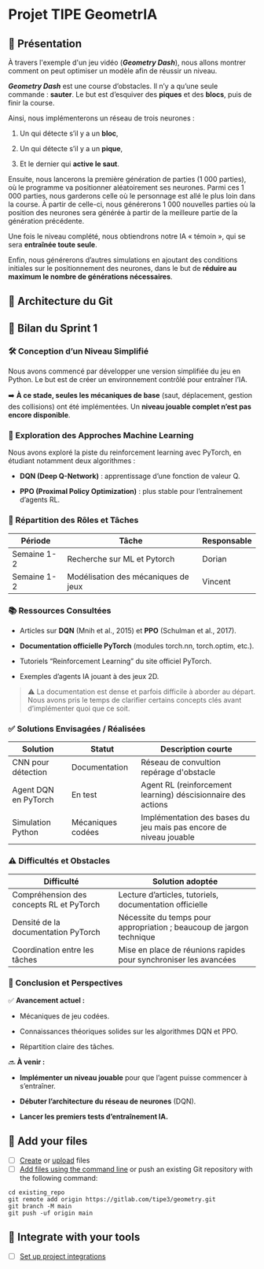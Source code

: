 # Projet TIPE GeometrIA

## 📖 Présentation

À travers l'exemple d'un jeu vidéo (_**Geometry Dash**_), nous allons montrer comment on peut optimiser un modèle afin de réussir un niveau.

_**Geometry Dash**_ est une course d’obstacles. Il n’y a qu’une seule commande : **sauter**. Le but est d’esquiver des **piques** et des **blocs**, puis de finir la course.

Ainsi, nous implémenterons un réseau de trois neurones :
1. Un qui détecte s’il y a un **bloc**,

2. Un qui détecte s’il y a un **pique**,

3. Et le dernier qui **active le saut**.

Ensuite, nous lancerons la première génération de parties (1 000 parties), où le programme va positionner aléatoirement ses neurones. Parmi ces 1 000 parties, nous garderons celle où le personnage est allé le plus loin dans la course. À partir de celle-ci, nous générerons 1 000 nouvelles parties où la position des neurones sera générée à partir de la meilleure partie de la génération précédente.

Une fois le niveau complété, nous obtiendrons notre IA « témoin », qui se sera **entraînée toute seule**.

Enfin, nous générerons d’autres simulations en ajoutant des conditions initiales sur le positionnement des neurones, dans le but de **réduire au maximum le nombre de générations nécessaires**.

## 📂 Architecture du Git


## 🔎 Bilan du Sprint 1

### 🛠 Conception d’un Niveau Simplifié
Nous avons commencé par développer une version simplifiée du jeu en Python.
Le but est de créer un environnement contrôlé pour entraîner l’IA.

➡️ **À ce stade, seules les mécaniques de base** (saut, déplacement, gestion des collisions) ont été implémentées.
Un **niveau jouable complet n’est pas encore disponible**.

### 🧠 Exploration des Approches Machine Learning
Nous avons exploré la piste du reinforcement learning avec PyTorch, en étudiant notamment deux algorithmes :

- **DQN (Deep Q-Network)** : apprentissage d’une fonction de valeur Q.

- **PPO (Proximal Policy Optimization)** : plus stable pour l’entraînement d’agents RL.

### 👥 Répartition des Rôles et Tâches

|   Période   | Tâche                               |Responsable |
| ----------- | ----------------------------------- |------------|
| Semaine 1-2 | Recherche sur ML et Pytorch         | Dorian     |
| Semaine 1-2 | Modélisation des mécaniques de jeux | Vincent    |

### 📚 Ressources Consultées
- Articles sur **DQN** (Mnih et al., 2015) et **PPO** (Schulman et al., 2017).

- **Documentation officielle PyTorch** (modules torch.nn, torch.optim, etc.).

- Tutoriels “Reinforcement Learning” du site officiel PyTorch.

- Exemples d’agents IA jouant à des jeux 2D.


> ⚠️ La documentation est dense et parfois difficile à aborder au départ.
Nous avons pris le temps de clarifier certains concepts clés avant d’implémenter quoi que ce soit.

### ✅ Solutions Envisagées / Réalisées 

| Solution             | Statut            | Description courte                                                |
| -------------------- | ----------------- | ----------------------------------------------------------------- |
| CNN pour détection   | Documentation     | Réseau de convultion repérage d'obstacle                          |
| Agent DQN en PyTorch | En test           | Agent RL (reinforcement learning) déscisionnaire des actions      |
| Simulation Python    | Mécaniques codées | Implémentation des bases du jeu mais pas encore de niveau jouable |

### ⚠️ Difficultés et Obstacles

| Difficulté                               | Solution adoptée                                                     |
| ---------------------------------------- | -------------------------------------------------------------------- |
| Compréhension des concepts RL et PyTorch | Lecture d’articles, tutoriels, documentation officielle              |
| Densité de la documentation PyTorch      | Nécessite du temps pour appropriation ; beaucoup de jargon technique |
| Coordination entre les tâches	           | Mise en place de réunions rapides pour synchroniser les avancées     |

### 📌 Conclusion et Perspectives

✅ **Avancement actuel :**
- Mécaniques de jeu codées.

- Connaissances théoriques solides sur les algorithmes DQN et PPO.

- Répartition claire des tâches.

🔜 **À venir :**
- **Implémenter un niveau jouable** pour que l’agent puisse commencer à s’entraîner.

- **Débuter l’architecture du réseau de neurones** (DQN).

- **Lancer les premiers tests d’entraînement IA.**

## 📁 Add your files

- [ ] [Create](https://docs.gitlab.com/ee/user/project/repository/web_editor.html#create-a-file) or [upload](https://docs.gitlab.com/ee/user/project/repository/web_editor.html#upload-a-file) files
- [ ] [Add files using the command line](https://docs.gitlab.com/topics/git/add_files/#add-files-to-a-git-repository) or push an existing Git repository with the following command:

```
cd existing_repo
git remote add origin https://gitlab.com/tipe3/geometry.git
git branch -M main
git push -uf origin main
```

## 🔧 Integrate with your tools

- [ ] [Set up project integrations](https://gitlab.com/tipe3/geometry/-/settings/integrations)
